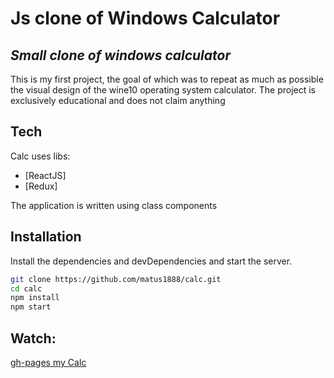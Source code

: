 # Js clone of Windows Calculator
## _Small clone of windows calculator_

[logo]: https://github.com/matus1888/calc/blob/main/calcScree.jpg
This is my first project, the goal of which was to repeat as much as possible the visual design of the wine10 operating system calculator. The project is exclusively educational and does not claim anything

## Tech

Calc uses libs:

- [ReactJS] 
- [Redux]

The application is written using class components

## Installation

Install the dependencies and devDependencies and start the server.

```sh
git clone https://github.com/matus1888/calc.git
cd calc
npm install
npm start 
```

## Watch:
[gh-pages my Calc](https://matus1888.github.io/calc/)
